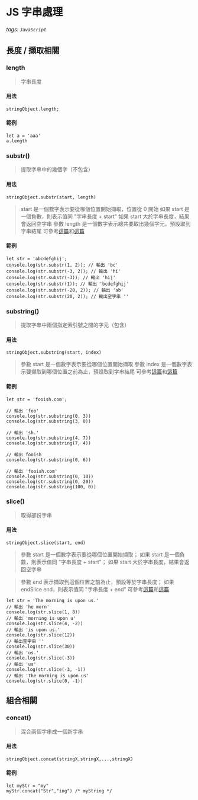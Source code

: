 # JS 字串處理

###### tags: `JavaScript `

## 長度 / 擷取相關

### length
> 字串長度

#### 用法
```
stringObject.length;
```
#### 範例
```
let a = 'aaa'
a.length
```

### substr() 
> 提取字串中的幾個字（不包含）
#### 用法
```
stringObject.substr(start, length)
```
> start 是一個數字表示要從哪個位置開始擷取，位置從 0 開始
> 如果 start 是一個負數，則表示值同 "字串長度 + start"
> 如果 start 大於字串長度，結果會返回空字串
> 參數 length 是一個數字表示總共要取出幾個字元，預設取到字串結尾
> 可參考[這篇](https://www.fooish.com/javascript/string/substr.html)和[這篇](http://www.eion.com.tw/Blogger/?Pid=1015)



#### 範例
```
let str = 'abcdefghij';
console.log(str.substr(1, 2)); // 輸出 'bc'
console.log(str.substr(-3, 2)); // 輸出 'hi'
console.log(str.substr(-3)); // 輸出 'hij'
console.log(str.substr(1)); // 輸出 'bcdefghij'
console.log(str.substr(-20, 2)); // 輸出 'ab'
console.log(str.substr(20, 2)); // 輸出空字串 ''
```

### substring()
> 提取字串中兩個指定索引號之間的字元（包含）
#### 用法
```
stringObject.substring(start, index)
```
> 參數 start 是一個數字表示要從哪個位置開始擷取
> 參數 index 是一個數字表示要擷取到哪個位置之前為止，預設取到字串結尾
> 可參考[這篇](https://www.fooish.com/javascript/string/substring.html)和[這篇](http://www.eion.com.tw/Blogger/?Pid=1015)

#### 範例
```
let str = 'fooish.com';

// 輸出 'foo'
console.log(str.substring(0, 3))
console.log(str.substring(3, 0))

// 輸出 'sh.'
console.log(str.substring(4, 7))
console.log(str.substring(7, 4))

// 輸出 fooish
console.log(str.substring(0, 6))

// 輸出 'fooish.com'
console.log(str.substring(0, 10))
console.log(str.substring(0, 20))
console.log(str.substring(100, 0))
```

### slice()
> 取得部份字串
#### 用法
```
stringObject.slice(start, end)
```
> 參數 start 是一個數字表示要從哪個位置開始擷取；
> 如果 start 是一個負數，則表示值同 "字串長度 + start"；
> 如果 start 大於字串長度，結果會返回空字串

> 參數 end 表示擷取到這個位置之前為止，預設等於字串長度；
> 如果 endSlice end，則表示值同 "字串長度 + end"
> 可參考[這篇](https://www.fooish.com/javascript/string/slice.html)和[這篇](http://www.eion.com.tw/Blogger/?Pid=1015)

```
let str = 'The morning is upon us.'
// 輸出 'he morn'
console.log(str.slice(1, 8))
// 輸出 'morning is upon u'
console.log(str.slice(4, -2))
// 輸出 'is upon us.'
console.log(str.slice(12))
// 輸出空字串 ''
console.log(str.slice(30))
// 輸出 'us.'
console.log(str.slice(-3))
// 輸出 'us'
console.log(str.slice(-3, -1))
// 輸出 'The morning is upon us'
console.log(str.slice(0, -1))
```

## 組合相關
### concat() 
> 混合兩個字串成一個新字串
#### 用法
```
stringObject.concat(stringX,stringX,...,stringX)
```
#### 範例
```
let myStr = "my"
myStr.concat("Str","ing") /* myString */
```